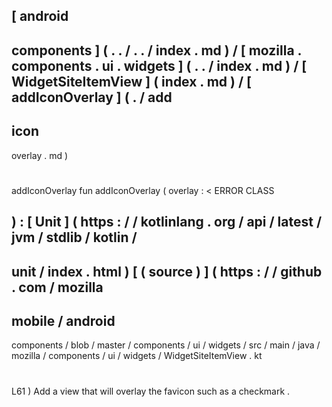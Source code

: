 [
android
-
components
]
(
.
.
/
.
.
/
index
.
md
)
/
[
mozilla
.
components
.
ui
.
widgets
]
(
.
.
/
index
.
md
)
/
[
WidgetSiteItemView
]
(
index
.
md
)
/
[
addIconOverlay
]
(
.
/
add
-
icon
-
overlay
.
md
)
#
addIconOverlay
fun
addIconOverlay
(
overlay
:
<
ERROR
CLASS
>
)
:
[
Unit
]
(
https
:
/
/
kotlinlang
.
org
/
api
/
latest
/
jvm
/
stdlib
/
kotlin
/
-
unit
/
index
.
html
)
[
(
source
)
]
(
https
:
/
/
github
.
com
/
mozilla
-
mobile
/
android
-
components
/
blob
/
master
/
components
/
ui
/
widgets
/
src
/
main
/
java
/
mozilla
/
components
/
ui
/
widgets
/
WidgetSiteItemView
.
kt
#
L61
)
Add
a
view
that
will
overlay
the
favicon
such
as
a
checkmark
.
